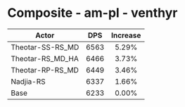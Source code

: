 # Composite - am-pl - venthyr
| Actor | DPS | Increase |
|---|:---:|:---:|
|Theotar-SS-RS_MD|6563|5.29%|
|Theotar-RS_MD_HA|6466|3.73%|
|Theotar-RP-RS_MD|6449|3.46%|
|Nadjia-RS|6337|1.66%|
|Base|6233|0.00%|
